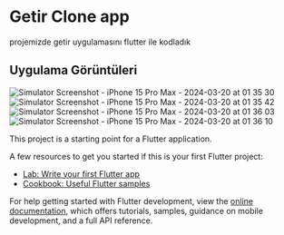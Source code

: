 # Getir Clone app

projemizde getir uygulamasını flutter ile kodladık

## Uygulama Görüntüleri


![Simulator Screenshot - iPhone 15 Pro Max - 2024-03-20 at 01 35 30](https://github.com/hllozglc/getir_clone/assets/100855750/3d4c0677-a330-4ad9-9554-79eca584f11b)
![Simulator Screenshot - iPhone 15 Pro Max - 2024-03-20 at 01 35 42](https://github.com/hllozglc/getir_clone/assets/100855750/9a049a50-8ac5-429d-8f5c-09d30cff885a)
![Simulator Screenshot - iPhone 15 Pro Max - 2024-03-20 at 01 36 03](https://github.com/hllozglc/getir_clone/assets/100855750/b1164a31-b006-4807-b6e9-aca4fee58a93)
![Simulator Screenshot - iPhone 15 Pro Max - 2024-03-20 at 01 36 10](https://github.com/hllozglc/getir_clone/assets/100855750/c68a0cf6-953d-4513-b602-49b729087288)


This project is a starting point for a Flutter application.

A few resources to get you started if this is your first Flutter project:

- [Lab: Write your first Flutter app](https://docs.flutter.dev/get-started/codelab)
- [Cookbook: Useful Flutter samples](https://docs.flutter.dev/cookbook)

For help getting started with Flutter development, view the
[online documentation](https://docs.flutter.dev/), which offers tutorials,
samples, guidance on mobile development, and a full API reference.
